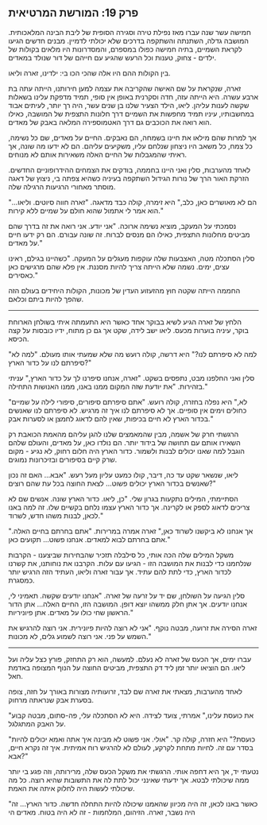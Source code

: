## פרק 19: המורשת המרטיאית

חמישה עשר שנה עברו מאז נפילת טירה וסגירה הסופית של ליבת הבינה המלאכותית. המושבה גדלה, השתנתה והשתקפה בדרכים שלא יכולתי לדמיין. מבנים חדשים הגיעו לקראת השמיים, בתיה חמישה כפולו במספרם, והמסדרונות היו מלאים בקולות של ילדים - צחוק, טענות וכל הרעש שהגיע עם חייהם של דור שנולד במאדים.

בין הקולות ההם היו אלה שהכי הכו בי: ילדינו, זארה וליאו.

זארה, שנקראת על שם האישה שהקריבה את עצמה למען חירותנו, הייתה עתה בת ארבע עשרה. היא הייתה עזה, חדה וסקרנית באופן אין סופי, תמיד מדפקת עלינו בשאלות שקשה לענות עליהן. ליאו, הילד הצעיר שלנו בן שנים עשר, היה רך יותר, לעיתים אבוד במחשבותיו, עיניו תמיד מחפשות את השמיים דרך חלונות התצפית של המושבה, כאילו הוא רואה את הכוכבים גם דרך האטמוספירה המלאה באבק של מאדים.

אך למרות שהם מילאו את חיינו בשמחה, הם נאבקים. החיים על מאדים, שם כל נשימה, כל צמח, כל משאב היו ניצחון שנלחם עליו, משקיעים עליהם. הם לא ידעו מה שונה, אך ראיתי שהמגבלות של החיים האלה משאירות אותם לא מנוחים.

לאחד מהערבות, סלין ואני היינו בחממה, בודקים את הצמחים ההידרופוניים החדשים. הזרקת האור הרך של נורות הגידול השתקפה בעיניה כשהיא צפתה בי, ניצוץ של דאגה מוסתר מאחורי הרגיעות הרגילה שלה.

"הם לא מאושרים כאן, כלב," היא זימרה, קולה כבד מדאגה. "זארה חווה סיוטים. וליאו... הוא אמר לי אתמול שהוא חולם על שמיים ללא קירות."

נסמכתי על המעקב, מוציא נשימה ארוכה. "אני יודע. אני רואה את זה בדרך שהם מביטים מחלונות התצפית, כאילו הם מנסים לברוח. זה שונה עבורם. הם רק ידעו חיים על מאדים."

סלין הסתכלה מטה, האצבעות שלה עוקפות מעגלים על המעקה. "כשהיינו בגילם, ראינו עצים, ימים. נשמה שלא הייתה צריך להיות מסננת. אין פלא שהם מרגישים כאן כאסירים."

החממה הייתה שקטה חוץ מהזעזוע העדין של מכונות, הקולות היחידים בעולם הזה שהפך להיות ביתם וכלאם.

---

הלחץ של זארה הגיע לשיא בבוקר אחד כאשר היא התעמתה איתי בשולחן הארוחת בוקר, עיניה בוערות מכעס. ליאו ישב לידה, שקט אך גם כן מתוח, ידיו כובסות על קצה הכיסא.

"למה לא סיפרתם לנו?" היא דרשה, קולה רועש מה שלא שמעתי אותו מעולם. "למה לא סיפרתם לנו על כדור הארץ?"

סלין ואני החלפנו מבט, נתפסים בשקט. "זארה, אנחנו סיפרנו לך על כדור הארץ," עניתי בזהירות. "את יודעת שזה המקום ממנו באנו, ממנו האנושות התחילה."

"לא," היא נפלה בחזרה, קולה רועש. "אתם סיפרתם סיפורים, סיפורי לילה על שמיים כחולים וימים אין סופיים. אך לא סיפרתם לנו איך זה מרגיש. לא סיפרתם לנו שאנשים בכדור הארץ לא חיים בכיפות, שאין להם לדאוג לחמצן או לסערות אבק."

הרגשתי חרק של אשמה, מבין שהמאמצים שלנו להגן עליהם מהאמת הכואבת רק השאירו אותם עם תחושה של בידוד יותר. הם נולדו כאן, על מאדים, והעולם שלהם הוגבל למה שאנו יכולים לבנות ולשמור. כדור הארץ היה חלום רחוק, לא נגיע - מקום שרק קיים בסיפורים ובזיכרונות נמוגים.

ליאו, שנשאר שקט עד כה, דיבר, קולו כמעט עליון מעל רעש. "אבא... האם זה נכון שאנשים בכדור הארץ יכולים פשוט... לצאת החוצה בכל עת שהם רוצים?"

הסתיימתי, המילים נתקעות בגרון שלי. "כן, ליאו. כדור הארץ שונה. אנשים שם לא צריכים לדאוג לספק או לקרינה. אך כדור הארץ עצמו נלחם בקשיים שלו. זה למה באנו לכאן, לבנות משהו חדש, לשרוד."

"אך אנחנו לא ביקשנו לשרוד כאן," זארה אמרה במרירות. "אתם בחרתם בחיים האלה. אתם בחרתם לבוא למאדים. אנחנו פשוט... תקועים כאן."

משקל המילים שלה הכה אותי, כל סילבלה תזכיר שהבחירות שביצענו - הקרבות שנלחמנו כדי לבנות את המושבה הזו - הגיעו עם עלות. הקרבנו את נוחותנו, את קשרנו לכדור הארץ, כדי לתת להם עתיד. אך עבור זארה וליאו, העתיד הזה הרגיש יותר כמסגרת.

סלין הגיעה על השולחן, שם יד על זרעה של זארה. "אנחנו יודעים שקשה. תאמיני לי, אנחנו יודעים. אך אתן חלק ממשהו יוצא דופן. המושבה הזו, החיים האלה... אתן הדור הראשון שחי כולו על מאדים. אתן פיוניריות."

זארה הסירה את זרועה, מבטה נוקף. "אני לא רוצה להיות פיונירית. אני רוצה להרגיש את השמש על פני. אני רוצה לשמוע גלים, לא מכונות."

---

עברו ימים, אך הכעס של זארה לא נעלם. למעשה, הוא רק התחזק, פורץ כצל עליה ועל ליאו. הם הוציאו יותר זמן ליד דק התצפית, מביטים החוצה על הנוף המצופה באדמת חאל.

לאחד מהערבות, מצאתי את זארה שם לבד, זרועותיה מצורות באורך על חזה, צופה בסערת אבק שנראתה מרחוק.

"את כועסת עלינו," אמרתי, צועד לצידה. היא לא הסתכלה עלי, פה-סתום, מבטה קבוע על האבק המתגלגל.

"כועסת?" היא חזרה, קולה קר. "אולי. אני פשוט לא מבינה איך אתה ואמא יכולים להיות בסדר עם זה. לחיות מתחת לקרקע, לעולם לא להרגיש רוח אמיתית. איך זה נקרא חיים, אבא?"

נטעתי יד, אך היא דחפה אותי. הרגשתי את משקל הכעס שלה, מרירותה, וזה פגע בי יותר ממה שיכולתי לבטא. אך ידעתי שאינני יכול לתת לה את התשובות שהיא רוצה. כל מה שיכולתי לעשות היה לחלוק איתה את האמת.

"כאשר באנו לכאן, זה היה מכיוון שהאמנו שיכולה להיות התחלה חדשה. כדור הארץ... זה היה נשבר, זארה. הזיהום, המלחמות - זה לא היה בטוח. מאדים הי